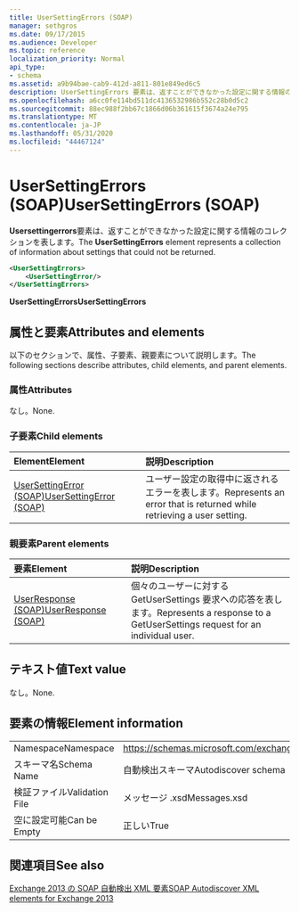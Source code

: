 ```yaml
---
title: UserSettingErrors (SOAP)
manager: sethgros
ms.date: 09/17/2015
ms.audience: Developer
ms.topic: reference
localization_priority: Normal
api_type:
- schema
ms.assetid: a9b94bae-cab9-412d-a811-801e849ed6c5
description: UserSettingErrors 要素は、返すことができなかった設定に関する情報のコレクションを表します。
ms.openlocfilehash: a6cc0fe114bd511dc4136532986b552c28b0d5c2
ms.sourcegitcommit: 88ec988f2bb67c1866d06b361615f3674a24e795
ms.translationtype: MT
ms.contentlocale: ja-JP
ms.lasthandoff: 05/31/2020
ms.locfileid: "44467124"
---
```

# <a name="usersettingerrors-soap"></a><span data-ttu-id="b02bb-103">UserSettingErrors (SOAP)</span><span class="sxs-lookup"><span data-stu-id="b02bb-103">UserSettingErrors (SOAP)</span></span>

<span data-ttu-id="b02bb-104">**Usersettingerrors**要素は、返すことができなかった設定に関する情報のコレクションを表します。</span><span class="sxs-lookup"><span data-stu-id="b02bb-104">The **UserSettingErrors** element represents a collection of information about settings that could not be returned.</span></span> 
  
```XML
<UserSettingErrors>
    <UserSettingError/>
</UserSettingErrors>
```

 <span data-ttu-id="b02bb-105">**UserSettingErrors**</span><span class="sxs-lookup"><span data-stu-id="b02bb-105">**UserSettingErrors**</span></span>
## <a name="attributes-and-elements"></a><span data-ttu-id="b02bb-106">属性と要素</span><span class="sxs-lookup"><span data-stu-id="b02bb-106">Attributes and elements</span></span>

<span data-ttu-id="b02bb-107">以下のセクションで、属性、子要素、親要素について説明します。</span><span class="sxs-lookup"><span data-stu-id="b02bb-107">The following sections describe attributes, child elements, and parent elements.</span></span>
  
### <a name="attributes"></a><span data-ttu-id="b02bb-108">属性</span><span class="sxs-lookup"><span data-stu-id="b02bb-108">Attributes</span></span>

<span data-ttu-id="b02bb-109">なし。</span><span class="sxs-lookup"><span data-stu-id="b02bb-109">None.</span></span>
  
### <a name="child-elements"></a><span data-ttu-id="b02bb-110">子要素</span><span class="sxs-lookup"><span data-stu-id="b02bb-110">Child elements</span></span>

|<span data-ttu-id="b02bb-111">**Element**</span><span class="sxs-lookup"><span data-stu-id="b02bb-111">**Element**</span></span>|<span data-ttu-id="b02bb-112">**説明**</span><span class="sxs-lookup"><span data-stu-id="b02bb-112">**Description**</span></span>|
|:-----|:-----|
|[<span data-ttu-id="b02bb-113">UserSettingError (SOAP)</span><span class="sxs-lookup"><span data-stu-id="b02bb-113">UserSettingError (SOAP)</span></span>](usersettingerror-soap.md) <br/> |<span data-ttu-id="b02bb-114">ユーザー設定の取得中に返されるエラーを表します。</span><span class="sxs-lookup"><span data-stu-id="b02bb-114">Represents an error that is returned while retrieving a user setting.</span></span>  <br/> |
   
### <a name="parent-elements"></a><span data-ttu-id="b02bb-115">親要素</span><span class="sxs-lookup"><span data-stu-id="b02bb-115">Parent elements</span></span>

|<span data-ttu-id="b02bb-116">**要素**</span><span class="sxs-lookup"><span data-stu-id="b02bb-116">**Element**</span></span>|<span data-ttu-id="b02bb-117">**説明**</span><span class="sxs-lookup"><span data-stu-id="b02bb-117">**Description**</span></span>|
|:-----|:-----|
|[<span data-ttu-id="b02bb-118">UserResponse (SOAP)</span><span class="sxs-lookup"><span data-stu-id="b02bb-118">UserResponse (SOAP)</span></span>](userresponse-soap.md) <br/> |<span data-ttu-id="b02bb-119">個々のユーザーに対する GetUserSettings 要求への応答を表します。</span><span class="sxs-lookup"><span data-stu-id="b02bb-119">Represents a response to a GetUserSettings request for an individual user.</span></span>  <br/> |
   
## <a name="text-value"></a><span data-ttu-id="b02bb-120">テキスト値</span><span class="sxs-lookup"><span data-stu-id="b02bb-120">Text value</span></span>

<span data-ttu-id="b02bb-121">なし。</span><span class="sxs-lookup"><span data-stu-id="b02bb-121">None.</span></span>
  
## <a name="element-information"></a><span data-ttu-id="b02bb-122">要素の情報</span><span class="sxs-lookup"><span data-stu-id="b02bb-122">Element information</span></span>

|||
|:-----|:-----|
|<span data-ttu-id="b02bb-123">Namespace</span><span class="sxs-lookup"><span data-stu-id="b02bb-123">Namespace</span></span>  <br/> |https://schemas.microsoft.com/exchange/2010/Autodiscover  <br/> |
|<span data-ttu-id="b02bb-124">スキーマ名</span><span class="sxs-lookup"><span data-stu-id="b02bb-124">Schema Name</span></span>  <br/> |<span data-ttu-id="b02bb-125">自動検出スキーマ</span><span class="sxs-lookup"><span data-stu-id="b02bb-125">Autodiscover schema</span></span>  <br/> |
|<span data-ttu-id="b02bb-126">検証ファイル</span><span class="sxs-lookup"><span data-stu-id="b02bb-126">Validation File</span></span>  <br/> |<span data-ttu-id="b02bb-127">メッセージ .xsd</span><span class="sxs-lookup"><span data-stu-id="b02bb-127">Messages.xsd</span></span>  <br/> |
|<span data-ttu-id="b02bb-128">空に設定可能</span><span class="sxs-lookup"><span data-stu-id="b02bb-128">Can be Empty</span></span>  <br/> |<span data-ttu-id="b02bb-129">正しい</span><span class="sxs-lookup"><span data-stu-id="b02bb-129">True</span></span>  <br/> |
   
## <a name="see-also"></a><span data-ttu-id="b02bb-130">関連項目</span><span class="sxs-lookup"><span data-stu-id="b02bb-130">See also</span></span>



[<span data-ttu-id="b02bb-131">Exchange 2013 の SOAP 自動検出 XML 要素</span><span class="sxs-lookup"><span data-stu-id="b02bb-131">SOAP Autodiscover XML elements for Exchange 2013</span></span>](soap-autodiscover-xml-elements-for-exchange-2013.md)

